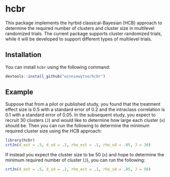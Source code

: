 
# hcbr

<!-- badges: start -->
<!-- badges: end -->

This package implements the hyrbid classical-Bayesian (HCB) approach to determine the
required number of clusters and cluster size in multilevel randomized trials.
The current package supports cluster randomized trials, while it will be developed
to support different types of multilevel trials. 

## Installation

You can install `hcbr` using the following command:

``` r
devtools::install_github("winniewytse/hcbr")
```

## Example

Suppose that from a pilot or published study, you found that the treatment effect size
is 0.5 with a standard error of 0.2 and the intraclass correlation is 0.1 with a 
standard error of 0.05. In the subsequent study, you expect to recruit 30 clusters (`J`) and would like to determine how large each cluster (`n`) should be. Then you can run the 
following to determine the minimum required cluster size using the HCB approach:

``` r
library(hcbr)
crtJn(d_est = .5, d_sd = .2, rho_est = .1, rho_sd = .05, J = 30)
```

If instead you expect the cluster size to be 50 (`n`) and hope to determine the minimum
required number of cluster (`J`), you can run the following:

``` r
crtJn(d_est = .5, d_sd = .2, rho_est = .1, rho_sd = .05, J = 50)
```

